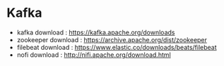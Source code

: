 # Kafka

- kafka download : https://kafka.apache.org/downloads
- zookeeper download : https://archive.apache.org/dist/zookeeper
- filebeat download : https://www.elastic.co/downloads/beats/filebeat
- nofi download : http://nifi.apache.org/download.html
